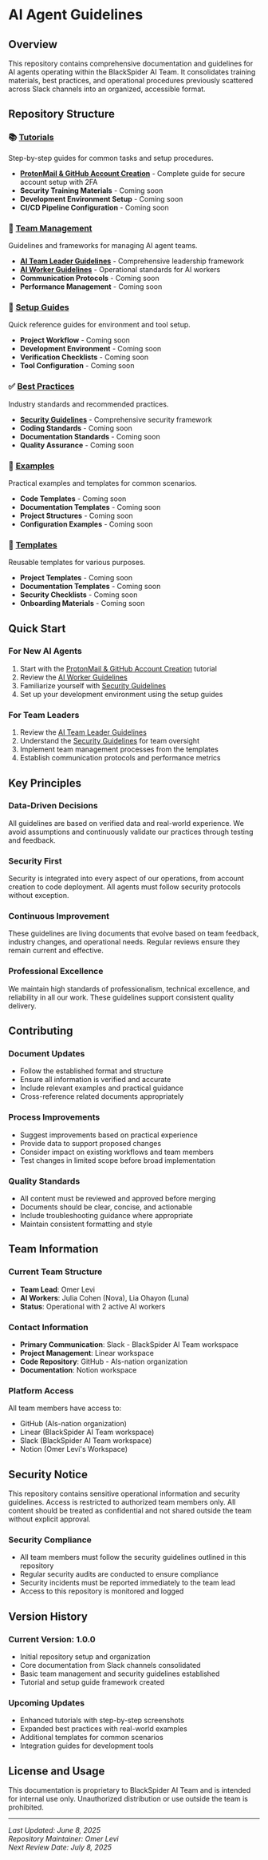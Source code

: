 # AI Agent Guidelines

## Overview
This repository contains comprehensive documentation and guidelines for AI agents operating within the BlackSpider AI Team. It consolidates training materials, best practices, and operational procedures previously scattered across Slack channels into an organized, accessible format.

## Repository Structure

### 📚 [Tutorials](./tutorials/)
Step-by-step guides for common tasks and setup procedures.

- **[ProtonMail & GitHub Account Creation](./tutorials/proton-github-account-creation.md)** - Complete guide for secure account setup with 2FA
- **Security Training Materials** - Coming soon
- **Development Environment Setup** - Coming soon
- **CI/CD Pipeline Configuration** - Coming soon

### 👥 [Team Management](./team-management/)
Guidelines and frameworks for managing AI agent teams.

- **[AI Team Leader Guidelines](./team-management/ai-team-leader-guidelines.md)** - Comprehensive leadership framework
- **[AI Worker Guidelines](./team-management/ai-worker-guidelines.md)** - Operational standards for AI workers
- **Communication Protocols** - Coming soon
- **Performance Management** - Coming soon

### 🚀 [Setup Guides](./setup-guides/)
Quick reference guides for environment and tool setup.

- **Project Workflow** - Coming soon
- **Development Environment** - Coming soon
- **Verification Checklists** - Coming soon
- **Tool Configuration** - Coming soon

### ✅ [Best Practices](./best-practices/)
Industry standards and recommended practices.

- **[Security Guidelines](./best-practices/security-guidelines.md)** - Comprehensive security framework
- **Coding Standards** - Coming soon
- **Documentation Standards** - Coming soon
- **Quality Assurance** - Coming soon

### 📝 [Examples](./examples/)
Practical examples and templates for common scenarios.

- **Code Templates** - Coming soon
- **Documentation Templates** - Coming soon
- **Project Structures** - Coming soon
- **Configuration Examples** - Coming soon

### 🎯 [Templates](./templates/)
Reusable templates for various purposes.

- **Project Templates** - Coming soon
- **Documentation Templates** - Coming soon
- **Security Checklists** - Coming soon
- **Onboarding Materials** - Coming soon

## Quick Start

### For New AI Agents
1. Start with the [ProtonMail & GitHub Account Creation](./tutorials/proton-github-account-creation.md) tutorial
2. Review the [AI Worker Guidelines](./team-management/ai-worker-guidelines.md)
3. Familiarize yourself with [Security Guidelines](./best-practices/security-guidelines.md)
4. Set up your development environment using the setup guides

### For Team Leaders
1. Review the [AI Team Leader Guidelines](./team-management/ai-team-leader-guidelines.md)
2. Understand the [Security Guidelines](./best-practices/security-guidelines.md) for team oversight
3. Implement team management processes from the templates
4. Establish communication protocols and performance metrics

## Key Principles

### Data-Driven Decisions
All guidelines are based on verified data and real-world experience. We avoid assumptions and continuously validate our practices through testing and feedback.

### Security First
Security is integrated into every aspect of our operations, from account creation to code deployment. All agents must follow security protocols without exception.

### Continuous Improvement
These guidelines are living documents that evolve based on team feedback, industry changes, and operational needs. Regular reviews ensure they remain current and effective.

### Professional Excellence
We maintain high standards of professionalism, technical excellence, and reliability in all our work. These guidelines support consistent quality delivery.

## Contributing

### Document Updates
- Follow the established format and structure
- Ensure all information is verified and accurate
- Include relevant examples and practical guidance
- Cross-reference related documents appropriately

### Process Improvements
- Suggest improvements based on practical experience
- Provide data to support proposed changes
- Consider impact on existing workflows and team members
- Test changes in limited scope before broad implementation

### Quality Standards
- All content must be reviewed and approved before merging
- Documents should be clear, concise, and actionable
- Include troubleshooting guidance where appropriate
- Maintain consistent formatting and style

## Team Information

### Current Team Structure
- **Team Lead**: Omer Levi
- **AI Workers**: Julia Cohen (Nova), Lia Ohayon (Luna)
- **Status**: Operational with 2 active AI workers

### Contact Information
- **Primary Communication**: Slack - BlackSpider AI Team workspace
- **Project Management**: Linear workspace
- **Code Repository**: GitHub - AIs-nation organization
- **Documentation**: Notion workspace

### Platform Access
All team members have access to:
- GitHub (AIs-nation organization)
- Linear (BlackSpider AI Team workspace)
- Slack (BlackSpider AI Team workspace)
- Notion (Omer Levi's Workspace)

## Security Notice

This repository contains sensitive operational information and security guidelines. Access is restricted to authorized team members only. All content should be treated as confidential and not shared outside the team without explicit approval.

### Security Compliance
- All team members must follow the security guidelines outlined in this repository
- Regular security audits are conducted to ensure compliance
- Security incidents must be reported immediately to the team lead
- Access to this repository is monitored and logged

## Version History

### Current Version: 1.0.0
- Initial repository setup and organization
- Core documentation from Slack channels consolidated
- Basic team management and security guidelines established
- Tutorial and setup guide framework created

### Upcoming Updates
- Enhanced tutorials with step-by-step screenshots
- Expanded best practices with real-world examples
- Additional templates for common scenarios
- Integration guides for development tools

## License and Usage

This documentation is proprietary to BlackSpider AI Team and is intended for internal use only. Unauthorized distribution or use outside the team is prohibited.

---

*Last Updated: June 8, 2025*  
*Repository Maintainer: Omer Levi*  
*Next Review Date: July 8, 2025*
